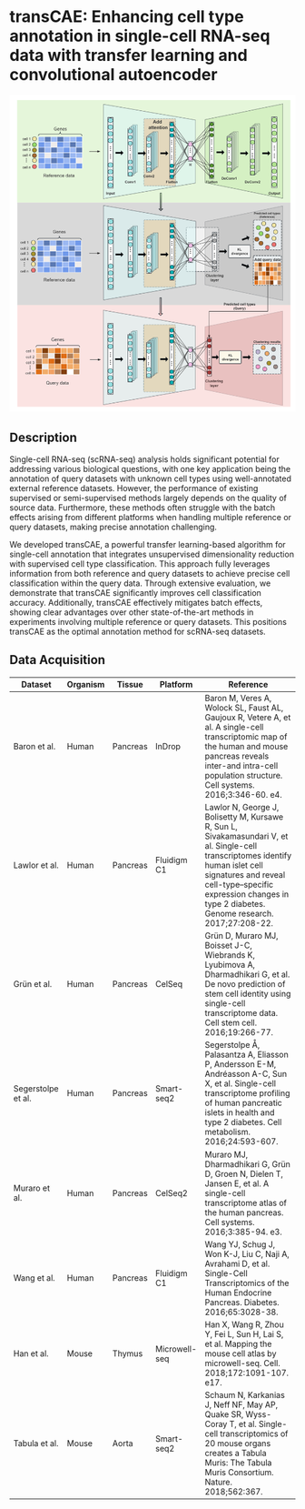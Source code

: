 # transCAE: Enhancing cell type annotation in single-cell RNA-seq data with transfer learning and convolutional autoencoder
![image text](https://github.com/BryantLuffy/transCAE/blob/master/transCAE.png)

## Description
Single-cell RNA-seq	(scRNA-seq) analysis holds significant potential for addressing various biological questions, with one key application being the annotation of query datasets with unknown cell types using well-annotated external reference datasets. However, the performance of existing supervised or semi-supervised methods largely depends on the quality of source data. Furthermore, these methods often struggle with the batch effects arising from different platforms when handling multiple reference or query datasets, making precise annotation challenging. 

We developed transCAE, a powerful transfer learning-based algorithm for single-cell annotation that integrates unsupervised dimensionality reduction with supervised cell type classification. This approach fully leverages information from both reference and query datasets to achieve precise cell classification within the query data. Through extensive evaluation, we demonstrate that transCAE significantly improves cell classification accuracy. Additionally, transCAE effectively mitigates batch effects, showing clear advantages over other state-of-the-art methods in experiments involving multiple reference or query datasets. This positions transCAE as the optimal annotation method for scRNA-seq datasets.


## Data Acquisition
| Dataset             | Organism | Tissue    | Platform       | Reference                                                                                                  |
|---------------------|----------|-----------|----------------|--------------------------------------------------------------------------------------------------------------------------|
| Baron et al.        | Human    | Pancreas  | InDrop         | Baron M, Veres A, Wolock SL, Faust AL, Gaujoux R, Vetere A, et al. A single-cell transcriptomic map of the human and mouse pancreas reveals inter-and intra-cell population structure. Cell systems. 2016;3:346-60. e4. |
| Lawlor et al.       | Human    | Pancreas  | Fluidigm C1    | Lawlor N, George J, Bolisetty M, Kursawe R, Sun L, Sivakamasundari V, et al. Single-cell transcriptomes identify human islet cell signatures and reveal cell-type–specific expression changes in type 2 diabetes. Genome research. 2017;27:208-22. |
| Grün et al.         | Human    | Pancreas  | CelSeq         | Grün D, Muraro MJ, Boisset J-C, Wiebrands K, Lyubimova A, Dharmadhikari G, et al. De novo prediction of stem cell identity using single-cell transcriptome data. Cell stem cell. 2016;19:266-77. |
| Segerstolpe et al.  | Human    | Pancreas  | Smart-seq2     | Segerstolpe Å, Palasantza A, Eliasson P, Andersson E-M, Andréasson A-C, Sun X, et al. Single-cell transcriptome profiling of human pancreatic islets in health and type 2 diabetes. Cell metabolism. 2016;24:593-607. |
| Muraro et al.       | Human    | Pancreas  | CelSeq2        | Muraro MJ, Dharmadhikari G, Grün D, Groen N, Dielen T, Jansen E, et al. A single-cell transcriptome atlas of the human pancreas. Cell systems. 2016;3:385-94. e3. |
| Wang et al.         | Human    | Pancreas  | Fluidigm C1    | Wang YJ, Schug J, Won K-J, Liu C, Naji A, Avrahami D, et al. Single-Cell Transcriptomics of the Human Endocrine Pancreas. Diabetes. 2016;65:3028-38.                                       |
| Han et al.          | Mouse    | Thymus    | Microwell-seq  | Han X, Wang R, Zhou Y, Fei L, Sun H, Lai S, et al. Mapping the mouse cell atlas by microwell-seq. Cell. 2018;172:1091-107. e17. |
| Tabula et al.       | Mouse    | Aorta     | Smart-seq2     | Schaum N, Karkanias J, Neff NF, May AP, Quake SR, Wyss-Coray T, et al. Single-cell transcriptomics of 20 mouse organs creates a Tabula Muris: The Tabula Muris Consortium. Nature. 2018;562:367. |
